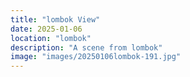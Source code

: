 ```yaml
---
title: "lombok View"
date: 2025-01-06
location: "lombok"
description: "A scene from lombok"
image: "images/20250106lombok-191.jpg"
---
```

